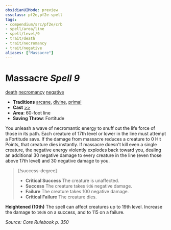 ```yaml
---
obsidianUIMode: preview
cssclass: pf2e,pf2e-spell
tags:
- compendium/src/pf2e/crb
- spell/area/line
- spell/level/9
- trait/death
- trait/necromancy
- trait/negative
aliases: ["Massacre"]
---
```

# Massacre *Spell 9*   
[death](death.md "Death Effect Trait")  [necromancy](necromancy.md "Necromancy School Trait")  [negative](negative.md "Negative Energy & Element Trait")  

- **Traditions** [arcane](arcane.md "Arcane Tradition Trait"), [divine](divine.md "Divine Tradition Trait"), [primal](primal.md "Primal Tradition Trait")
- **Cast** [>>](chapter-9-playing-the-game.md#Actions "Two-Action") 
- **Area**: 60-foot line
- **Saving Throw**: Fortitude

You unleash a wave of necromantic energy to snuff out the life force of those in its path. Each creature of 17th level or lower in the line must attempt a Fortitude save. If the damage from massacre reduces a creature to 0 Hit Points, that creature dies instantly. If massacre doesn't kill even a single creature, the negative energy violently explodes back toward you, dealing an additional 30 negative damage to every creature in the line (even those above 17th level) and 30 negative damage to you.

> [!success-degree] 
> - **Critical Success** The creature is unaffected.
> - **Success** The creature takes `9d6` negative damage.
> - **Failure** The creature takes 100 negative damage.
> - **Critical Failure** The creature dies.

**Heightened (10th)** The spell can affect creatures up to 19th level. Increase the damage to `10d6` on a success, and to 115 on a failure.

*Source: Core Rulebook p. 350*
